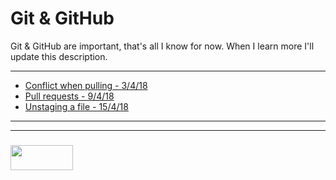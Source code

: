 # Git & GitHub

Git & GitHub are important, that's all I know for now. When I learn more I'll update this description.

___

* [Conflict when pulling - 3/4/18](./02-04__08-04/03-04-2018.md)
* [Pull requests - 9/4/18](./09-04__15-04/09-04-2018.md)
* [Unstaging a file - 15/4/18](./09-04__15-04/15-04-2018.md)
___
___
### <a href="http://elewa.education/blog" target="_blank"><img src="https://user-images.githubusercontent.com/18554853/34921062-506450ae-f97d-11e7-875f-6feeb26ad72d.png" width="100" height="40"/></a>